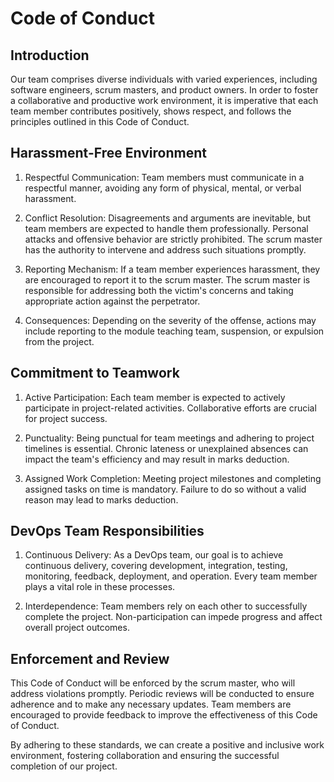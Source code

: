 # Code of Conduct

## Introduction

Our team comprises diverse individuals with varied experiences, including software engineers, scrum masters, and product owners. In order to foster a collaborative and productive work environment, it is imperative that each team member contributes positively, shows respect, and follows the principles outlined in this Code of Conduct.

## Harassment-Free Environment

1. Respectful Communication: Team members must communicate in a respectful manner, avoiding any form of physical, mental, or verbal harassment.

2. Conflict Resolution: Disagreements and arguments are inevitable, but team members are expected to handle them professionally. Personal attacks and offensive behavior are strictly prohibited. The scrum master has the authority to intervene and address such situations promptly.

3. Reporting Mechanism: If a team member experiences harassment, they are encouraged to report it to the scrum master. The scrum master is responsible for addressing both the victim's concerns and taking appropriate action against the perpetrator.

4. Consequences: Depending on the severity of the offense, actions may include reporting to the module teaching team, suspension, or expulsion from the project.

## Commitment to Teamwork

1. Active Participation: Each team member is expected to actively participate in project-related activities. Collaborative efforts are crucial for project success.

2. Punctuality: Being punctual for team meetings and adhering to project timelines is essential. Chronic lateness or unexplained absences can impact the team's efficiency and may result in marks deduction.

3. Assigned Work Completion: Meeting project milestones and completing assigned tasks on time is mandatory. Failure to do so without a valid reason may lead to marks deduction.

## DevOps Team Responsibilities

1. Continuous Delivery: As a DevOps team, our goal is to achieve continuous delivery, covering development, integration, testing, monitoring, feedback, deployment, and operation. Every team member plays a vital role in these processes.

2. Interdependence: Team members rely on each other to successfully complete the project. Non-participation can impede progress and affect overall project outcomes.

## Enforcement and Review

This Code of Conduct will be enforced by the scrum master, who will address violations promptly. Periodic reviews will be conducted to ensure adherence and to make any necessary updates. Team members are encouraged to provide feedback to improve the effectiveness of this Code of Conduct.

By adhering to these standards, we can create a positive and inclusive work environment, fostering collaboration and ensuring the successful completion of our project.
